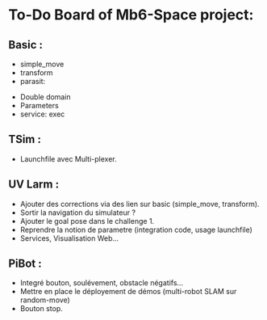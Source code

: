 # To-Do Board of Mb6-Space project:

## Basic : 

- simple_move
- transform
- parasit: 
 * Double domain
 * Parameters
 * service: exec

## TSim : 

- Launchfile avec Multi-plexer.


## UV Larm : 

- Ajouter des corrections via des lien sur basic (simple_move, transform). 
- Sortir la navigation du simulateur ?
- Ajouter le goal pose dans le challenge 1.
- Reprendre la notion de parametre (integration code, usage launchfile)
- Services, Visualisation Web...

## PiBot : 

- Integré bouton, soulévement, obstacle négatifs...
- Mettre en place le déployement de démos (multi-robot SLAM sur random-move)
- Bouton stop.
